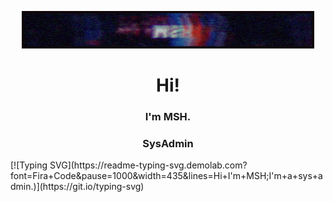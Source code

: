 <p align="center">
<img src="https://github.com/msh-8/msh-8/blob/main/images/msh-8_banner_arc.gif"></p>
<!--![Anurag's GitHub stats](https://github-readme-stats.vercel.app/api?username=msh-8&show_icons=true&bg_color=00000000) -->
<h1 align="center"> Hi! </h1>
<h3 align="center"> I'm MSH.</h3>
<h3 align="center"> SysAdmin</h3>
[![Typing SVG](https://readme-typing-svg.demolab.com?font=Fira+Code&pause=1000&width=435&lines=Hi+I'm+MSH;I'm+a+sys+admin.)](https://git.io/typing-svg)



<!--
**msh-8/msh-8** is a ✨ _special_ ✨ repository because its `README.md` (this file) appears on your GitHub profile.
Here are some ideas to get you started:

- 🔭 I’m currently working on ...
- 🌱 I’m currently learning ...
- 👯 I’m looking to collaborate on ...
- 🤔 I’m looking for help with ...
- 💬 Ask me about ...
- 📫 How to reach me: ...
- 😄 Pronouns: ...
- ⚡ Fun fact: ...
-->
